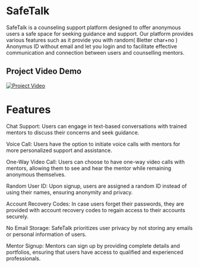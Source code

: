 # SafeTalk
SafeTalk is a counseling support platform designed to offer anonymous users a safe space for seeking guidance and support. Our platform provides various features such as it provide you with
random( 8letter char+no ) Anonymus ID without email and let you login and to facilitate effective communication and connection between users and  counselling mentors.

## Project Video Demo
[![Project Video](https://img.youtube.com/vi/HXiyteKkm6s&ab_channel=ABHAYSonakiya/0.jpg)](https://www.youtube.com/watch?v=HXiyteKkm6s&ab_channel=ABHAYSonakiya)

# Features
Chat Support: Users can engage in text-based conversations with trained mentors to discuss their concerns and seek guidance.

Voice Call: Users have the option to initiate voice calls with mentors for more personalized support and assistance.

One-Way Video Call: Users can choose to have one-way video calls with mentors, allowing them to see and hear the mentor while remaining anonymous themselves.

Random User ID: Upon signup, users are assigned a random ID instead of using their names, ensuring anonymity and privacy.

Account Recovery Codes: In case users forget their passwords, they are provided with account recovery codes to regain access to their accounts securely.

No Email Storage: SafeTalk prioritizes user privacy by not storing any emails or personal information of users.

Mentor Signup: Mentors can sign up by providing complete details and portfolios, ensuring that users have access to qualified and experienced professionals.



